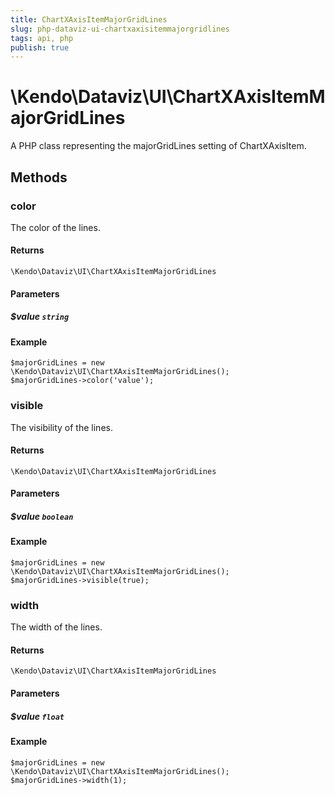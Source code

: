 ```yaml
---
title: ChartXAxisItemMajorGridLines
slug: php-dataviz-ui-chartxaxisitemmajorgridlines
tags: api, php
publish: true
---
```


# \Kendo\Dataviz\UI\ChartXAxisItemMajorGridLines

A PHP class representing the majorGridLines setting of ChartXAxisItem.


## Methods

### color
The color of the lines.

#### Returns
`\Kendo\Dataviz\UI\ChartXAxisItemMajorGridLines`

#### Parameters

##### $value `string`



#### Example 
    $majorGridLines = new \Kendo\Dataviz\UI\ChartXAxisItemMajorGridLines();
    $majorGridLines->color('value');

### visible
The visibility of the lines.

#### Returns
`\Kendo\Dataviz\UI\ChartXAxisItemMajorGridLines`

#### Parameters

##### $value `boolean`



#### Example 
    $majorGridLines = new \Kendo\Dataviz\UI\ChartXAxisItemMajorGridLines();
    $majorGridLines->visible(true);

### width
The width of the lines.

#### Returns
`\Kendo\Dataviz\UI\ChartXAxisItemMajorGridLines`

#### Parameters

##### $value `float`



#### Example 
    $majorGridLines = new \Kendo\Dataviz\UI\ChartXAxisItemMajorGridLines();
    $majorGridLines->width(1);


